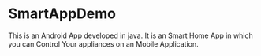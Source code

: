 # SmartAppDemo

This is an Android App developed in java.
It is an Smart Home App in which you can Control Your appliances on an Mobile Application.
